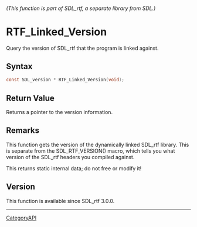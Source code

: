 ###### (This function is part of SDL_rtf, a separate library from SDL.)
# RTF_Linked_Version

Query the version of SDL_rtf that the program is linked against.

## Syntax

```c
const SDL_version * RTF_Linked_Version(void);

```

## Return Value

Returns a pointer to the version information.

## Remarks

This function gets the version of the dynamically linked SDL_rtf library.
This is separate from the SDL_RTF_VERSION() macro, which tells you what
version of the SDL_rtf headers you compiled against.

This returns static internal data; do not free or modify it!

## Version

This function is available since SDL_rtf 3.0.0.

----
[CategoryAPI](CategoryAPI.md)
